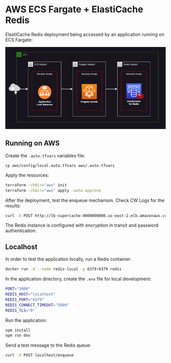 # AWS ECS Fargate + ElastiCache Redis

ElastiCache Redis deployment being accessed by an application running on ECS Fargate:

<img src=".assets/redis.png" width=800 />

## Running on AWS

Create the `.auto.tfvars` variables file:

```shell
cp aws/config/local.auto.tfvars aws/.auto.tfvars
```

Apply the resources:

```sh
terraform -chdir="aws" init
terraform -chdir="aws" apply -auto-approve
```

After the deployment, test the enqueue mechanism. Check CW Logs for the results:

```sh
curl -X POST http://lb-supercache-0000000000.us-east-2.elb.amazonaws.com/enqueue
```

The Redis instance is configured with encryption in transit and password authentication.


## Localhost

In order to test the application locally, run a Redis container:

```sh
docker run -d --name redis-local -p 6379:6379 redis
```

In the application directory, create the `.env` file for local development:

```sh
PORT="3000"
REDIS_HOST="localhost"
REDIS_PORT="6379"
REDIS_CONNECT_TIMEOUT="5000"
REDIS_TLS="0"
```

Run the application:

```sh
npm install
npm run dev
```

Send a test message to the Redis queue:

```sh
curl -X POST localhost/enqueue
```
